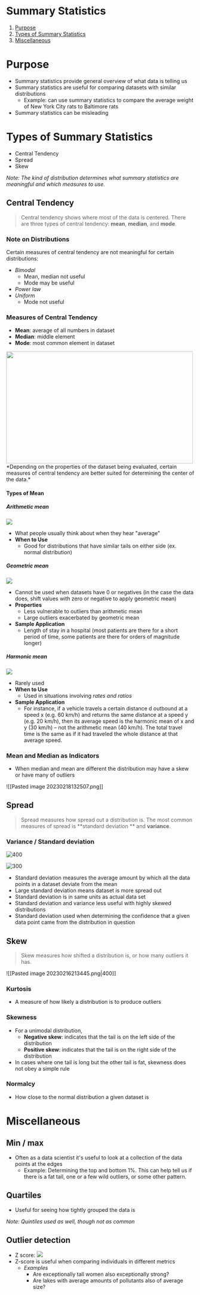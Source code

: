 # Summary Statistics
1. [Purpose](#or)
2. [Types of Summary Statistics](#th)
3. [Miscellaneous](#mi)

# Purpose <a id="or"></a>
-  Summary statistics provide general overview of what data is telling us
- Summary statistics are useful for comparing datasets with similar distributions 
	- Example: can use summary statistics to compare the average weight of New York City rats to Baltimore rats
- Summary statistics can be misleading 

# Types of Summary Statistics <a id="th"></a>
- Central Tendency 
- Spread 
- Skew 

*Note: The kind of distribution determines what summary statistics are meaningful and which measures to use.*

## Central Tendency
> Central tendency shows where most of the data is centered. There are three types of central tendency: **mean**, **median**, and **mode**.

### Note on Distributions
Certain measures of central tendency are not meaningful for certain distributions:
- *Bimodal* 
	- Mean, median not useful
	- Mode may be useful 
- *Power law*
- *Uniform*
	- Mode not useful

### Measures of Central Tendency
- **Mean**: average of all numbers in dataset
- **Median**: middle element
- **Mode**: most common element in dataset

<img src="https://user-images.githubusercontent.com/53871641/227394195-d4313e70-996c-4474-bee0-0a69f652384e.png" width=500 height=300>
*Depending on the properties of the dataset being evaluated, certain measures of central tendency are better suited for determining the center of the data.*

#### Types of Mean
##### Arithmetic mean  
![](https://lh4.googleusercontent.com/-y1-iFxaN2NFM1l9_42rCay0D-y_sHQjJCpawOqAps8nxo5x4RwBvGnaTYUfz0cJE5RYeUNyIfsZWDZNiIBXY_MQGLA_wvJ8zHgTc9EDS-vJxQsqPBcCzmvhIC83IACOfyt3nCfzq9U9RP47H_mKiI0)
- What people usually think about when they hear "average"
- **When to Use**
	- Good for distributions that have similar tails on either side (ex. normal distribution)

##### Geometric mean 
![](https://lh3.googleusercontent.com/QUrnjipWYBf4vZS-sXdqN5fSim_RksyN51Vl_HmKQ4xP0N7HdkYows23OqR_gTAEAjQ9sgqQZFD-ZIU9mELr3rlB9IyGXVp5cvcKYinLlH-PikgksH5ykb0Z8uCpFN-SeiGumsoku1KnSycLrKVZYk8)
- Cannot be used when datasets have 0 or negatives (in the case the data does, shift values with zero or negative to apply geometric mean)
- **Properties**
	- Less vulnerable to outliers than arithmetic mean
	- Large outliers exacerbated by geometric mean
- **Sample Application**
	- Length of stay in a hospital (most patients are there for a short period of time, some patients are there for orders of magnitude longer)

##### Harmonic mean 
![](https://lh6.googleusercontent.com/DS150_wrWtVi5oYtG5YYP-_P1nFKiDnctJV4k1H6biTvM99Ss3GcMTLyrVjfq4SzhNa0jCWZrTIOML4K1zpDBVJ3r8YTnt-1ee_TqVpN71jBNBze-jwjBS4msPH2Vi15nNw8_MuuPpBgBdnKXJbzXHw)
- Rarely used
- **When to Use**
	- Used in situations involving *rates and ratios*
- **Sample Application**
	- For instance, if a vehicle travels a certain distance d outbound at a speed x (e.g. 60 km/h) and returns the same distance at a speed y (e.g. 20 km/h), then its average speed is the harmonic mean of x and y (30 km/h) – not the arithmetic mean (40 km/h). The total travel time is the same as if it had traveled the whole distance at that average speed. 

### Mean and Median as Indicators
- When median and mean are different the distribution may have a skew or have many of outliers 

![[Pasted image 20230218132507.png]]

## Spread
> Spread measures how spread out a distribution is. The most common measures of spread is **standard deviation ** and **variance**. 

### Variance / Standard deviation
![400](https://lh3.googleusercontent.com/BClm4oMCc8MtT_RyPIDv9qt1G1enquwixE__5omgESt666WXqsbpQdT_k5VWyHu_g44PV6mSe8ag-h4jMeDDoAy8v1iAoJ10flhWUTCvWion2rfIMO_psnulrXTMUhMLT80uqynKouGxr2_dnovE_5E)

![300](https://lh4.googleusercontent.com/tE9r-9wskvgq8zue3FCDYozbvGPyciBxMf58hEVqvncUAa0Q4C8KAM5CoLP-h0FnLtF998gPUPrfO9HYA-4jmOpUVFaTSAGRLw_OVN17PnqgCHt9tvtERrIbg0ywKpKyTp2-3vgSME9JFCoK-SjVpSs)

- Standard deviation measures the average amount by which all the data points in a dataset deviate from the mean
- Large standard deviation means dataset is more spread out
- Standard deviation is in same units as actual data set
- Standard deviation and variance less useful with highly skewed distributions
- Standard deviation used when determining the confidence that a given data point came from the distribution in question

## Skew
> Skew measures how shifted a distribution is, or how many outliers it has.

![[Pasted image 20230216213445.png|400]]

### Kurtosis
- A measure of how likely a distribution is to produce outliers

### Skewness
- For a unimodal distribution,
	- **Negative skew**: indicates that the tail is on the left side of the distribution
	- **Positive skew**: indicates that the tail is on the right side of the distribution
- In cases where one tail is long but the other tail is fat, skewness does not obey a simple rule

### Normalcy
- How close to the normal distribution a given dataset is

# Miscellaneous <a id="mi"></a>
## Min / max
- Often as a data scientist it's useful to look at a collection of the data points at the edges 
	- Example: Determining the top and bottom 1%. This can help tell us if there is a fat tail, one or a few wild outliers, or some other pattern.

## Quartiles
-   Useful for seeing how tightly grouped the data is

*Note: Quintiles used as well, though not as common*

## Outlier detection
-   Z score:
![](https://lh4.googleusercontent.com/p0WDFz7BXV7mybrZCOTi8-gvoUwmrXvnM99Ie1MdjSerCe1GEBvmjZR9b24RuIJHBOzI5HpltU0-sPeKg0WscqlPoqb_gK0OV38sfAfBAmgfdRDRg4RXPjy9fg9H3snbFXYrBmLEHQim7b-NOxn3nnY)
-   Z-score is useful when comparing individuals in different metrics 
	- *Examples*
		- Are exceptionally tall women also exceptionally strong? 
		- Are lakes with average amounts of pollutants also of average size?

